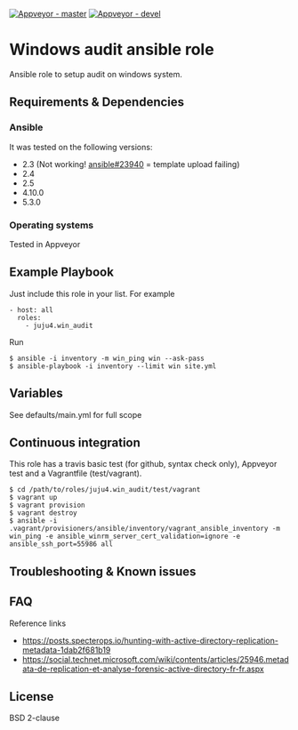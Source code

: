 [![Appveyor - master](https://ci.appveyor.com/api/projects/status/y6thcpaynaf2t9i3/branch/master?svg=true)](https://ci.appveyor.com/project/juju4/ansible-win-audit/branch/master)
[![Appveyor - devel](https://ci.appveyor.com/api/projects/status/y6thcpaynaf2t9i3/branch/devel?svg=true)](https://ci.appveyor.com/project/juju4/ansible-win-audit/branch/devel)

# Windows audit ansible role

Ansible role to setup audit on windows system.

## Requirements & Dependencies

### Ansible
It was tested on the following versions:
 * 2.3 (Not working! [ansible#23940](https://github.com/ansible/ansible/issues/23940) = template upload failing)
 * 2.4
 * 2.5
 * 4.10.0
 * 5.3.0

### Operating systems

Tested in Appveyor

## Example Playbook

Just include this role in your list.
For example

```
- host: all
  roles:
    - juju4.win_audit
```

Run
```
$ ansible -i inventory -m win_ping win --ask-pass
$ ansible-playbook -i inventory --limit win site.yml
```

## Variables

See defaults/main.yml for full scope

## Continuous integration

This role has a travis basic test (for github, syntax check only), Appveyor test and a Vagrantfile (test/vagrant).

```
$ cd /path/to/roles/juju4.win_audit/test/vagrant
$ vagrant up
$ vagrant provision
$ vagrant destroy
$ ansible -i .vagrant/provisioners/ansible/inventory/vagrant_ansible_inventory -m win_ping -e ansible_winrm_server_cert_validation=ignore -e ansible_ssh_port=55986 all
```

## Troubleshooting & Known issues

## FAQ

Reference links
* https://posts.specterops.io/hunting-with-active-directory-replication-metadata-1dab2f681b19
* https://social.technet.microsoft.com/wiki/contents/articles/25946.metadata-de-replication-et-analyse-forensic-active-directory-fr-fr.aspx

## License

BSD 2-clause
